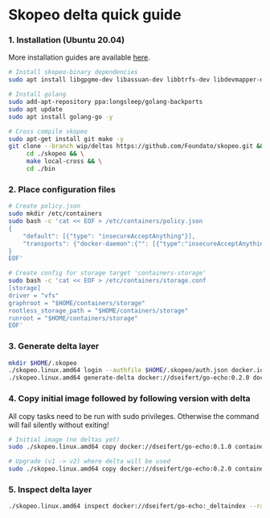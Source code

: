 # Skopeo delta quick guide

### 1. Installation (Ubuntu 20.04)
More installation guides are available [here](../install.md).
```bash
# Install skopeo-binary dependencies
sudo apt install libgpgme-dev libassuan-dev libbtrfs-dev libdevmapper-dev

# Install golang
sudo add-apt-repository ppa:longsleep/golang-backports
sudo apt update
sudo apt install golang-go -y

# Cross compile skopeo
sudo apt-get install git make -y
git clone --branch wip/deltas https://github.com/Foundato/skopeo.git && \
     cd ./skopeo && \
     make local-cross && \
     cd ./bin
```

### 2. Place configuration files
```bash
# Create policy.json
sudo mkdir /etc/containers
sudo bash -c 'cat << EOF > /etc/containers/policy.json
{
    "default": [{"type": "insecureAcceptAnything"}],
    "transports": {"docker-daemon":{"": [{"type":"insecureAcceptAnything"}]}}
}
EOF'

# Create config for storage target 'containers-storage' 
sudo bash -c 'cat << EOF > /etc/containers/storage.conf
[storage]
driver = "vfs"
graphroot = "$HOME/containers/storage"
rootless_storage_path = "$HOME/containers/storage"
runroot = "$HOME/containers/storage"
EOF'
```

### 3. Generate delta layer
```bash
mkdir $HOME/.skopeo
./skopeo.linux.amd64 login --authfile $HOME/.skopeo/auth.json docker.io
./skopeo.linux.amd64 generate-delta docker://dseifert/go-echo:0.2.0 docker://dseifert/go-echo:0.1.0 --authfile $HOME/.skopeo/auth.json
```

### 4. Copy initial image followed by following version with delta
All copy tasks need to be run with sudo privileges. Otherwise the command will fail silently without exiting!
```bash
# Initial image (no deltas yet)
sudo ./skopeo.linux.amd64 copy docker://dseifert/go-echo:0.1.0 containers-storage:go-echo:0.1.0

# Upgrade (v1 -> v2) where delta will be used
sudo ./skopeo.linux.amd64 copy docker://dseifert/go-echo:0.2.0 containers-storage:go-echo:0.2.0
```

### 5. Inspect delta layer
```bash
./skopeo.linux.amd64 inspect docker://dseifert/go-echo:_deltaindex --raw
```